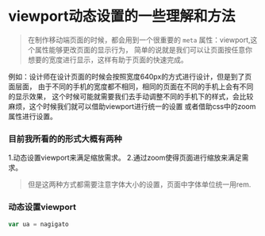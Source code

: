 # viewport动态设置的一些理解和方法

> 在制作移动端页面的时候，都会用到一个很重要的 `meta` 属性：viewport,这个属性能够更改页面的显示行为，
简单的说就是我们可以让页面按任意你想要的宽度进行显示，这样有助于页面的快速完成。

例如：设计师在设计页面的时候会按照宽度640px的方式进行设计，但是到了页面层面，
由于不同的手机的宽度都不相同，相同的页面在不同的手机上会有不同的显示效果，
这个时候可能就需要我们去手动调整不同的手机下的样式，会比较麻烦，这个时候我们就可以借助viewport进行统一的设置
或者借助css中的zoom属性进行设置。

### 目前我所看的的形式大概有两种
1.动态设置viewport来满足缩放需求。
2.通过zoom使得页面进行缩放来满足需求。
> 但是这两种方式都需要注意字体大小的设置，页面中字体单位统一用rem.

### 动态设置viewport
```js
var ua = nagigato


```


